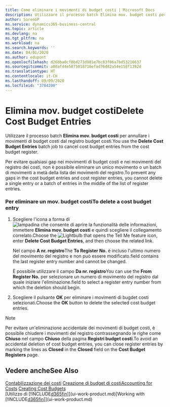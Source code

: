 ```yaml
---
title: Come eliminare i movimenti di budget costi | Microsoft Docs
description: Utilizzare il processo batch Elimina mov. budget costi per annullare i movimenti di budget costi dal registro budget costi.
author: SorenGP
ms.service: dynamics365-business-central
ms.topic: article
ms.devlang: na
ms.tgt_pltfrm: na
ms.workload: na
ms.search.keywords: ''
ms.date: 04/01/2020
ms.author: edupont
ms.openlocfilehash: d26bba0cf0bd273d981e7bc83f06a7bd53216637
ms.sourcegitcommit: a80afd4e5075018716efad76d82a54e158f1392d
ms.translationtype: HT
ms.contentlocale: it-CH
ms.lasthandoff: 09/09/2020
ms.locfileid: "3784200"
---
```

# <a name="delete-cost-budget-entries"></a><span data-ttu-id="934c2-103">Elimina mov. budget costi</span><span class="sxs-lookup"><span data-stu-id="934c2-103">Delete Cost Budget Entries</span></span>
<span data-ttu-id="934c2-104">Utilizzare il processo batch **Elimina mov. budget costi** per annullare i movimenti di budget costi dal registro budget costi.</span><span class="sxs-lookup"><span data-stu-id="934c2-104">You use the **Delete Cost Budget Entries** batch job to cancel cost budget entries from the cost budget register.</span></span>  

<span data-ttu-id="934c2-105">Per evitare qualsiasi gap nei movimenti di budget costi e nei movimenti del registro dei costi, non è possibile eliminare un unico movimento o un batch di movimenti a metà della lista dei movimenti del registro.</span><span class="sxs-lookup"><span data-stu-id="934c2-105">To prevent any gaps in the cost budget entries and cost register entries, you cannot delete a single entry or a batch of entries in the middle of the list of register entries.</span></span>  

### <a name="to-delete-a-cost-budget-entry"></a><span data-ttu-id="934c2-106">Per eliminare un mov. budget costi</span><span class="sxs-lookup"><span data-stu-id="934c2-106">To delete a cost budget entry</span></span>  

1.  <span data-ttu-id="934c2-107">Scegliere l'icona a forma di ![lampadina che consente di aprire la funzionalità delle informazioni](media/ui-search/search_small.png "Informazioni sull'operazione che si desidera eseguire"), immettere **Elimina mov. budget costi** e quindi scegliere il collegamento correlato.</span><span class="sxs-lookup"><span data-stu-id="934c2-107">Choose the ![Lightbulb that opens the Tell Me feature](media/ui-search/search_small.png "Tell me what you want to do") icon, enter **Delete Cost Budget Entries**, and then choose the related link.</span></span>  

    <span data-ttu-id="934c2-108">Nel campo **A nr. registro**</span><span class="sxs-lookup"><span data-stu-id="934c2-108">The **To Register No.**</span></span> <span data-ttu-id="934c2-109">è incluso l'ultimo numero del movimento del registro e non può essere modificato.</span><span class="sxs-lookup"><span data-stu-id="934c2-109">field contains the last register entry number and cannot be changed.</span></span>  

    <span data-ttu-id="934c2-110">È possibile utilizzare il campo **Da nr. registro**</span><span class="sxs-lookup"><span data-stu-id="934c2-110">You can use the **From Register No.**</span></span> <span data-ttu-id="934c2-111">per selezionare un numero di movimento del registro dal quale iniziare l'eliminazione.</span><span class="sxs-lookup"><span data-stu-id="934c2-111">field to select a register entry number from which the deletion should begin.</span></span>  
2.  <span data-ttu-id="934c2-112">Scegliere il pulsante **OK** per eliminare i movimenti di bugdet costi selezionati.</span><span class="sxs-lookup"><span data-stu-id="934c2-112">Choose the **OK** button to delete the selected cost budget entries.</span></span>  

> [!NOTE]  
>  <span data-ttu-id="934c2-113">Per evitare un'eliminazione accidentale dei movimenti di budget costi, è possibile chiudere i movimenti del registro contrassegnando le righe come **Chiuso** nel campo **Chiuso** della pagina **Registri budget costi**.</span><span class="sxs-lookup"><span data-stu-id="934c2-113">To avoid an accidental deletion of cost budget entries, you can close register entries by marking the lines as **Closed** in the **Closed** field on the **Cost Budget Registers** page.</span></span>  

## <a name="see-also"></a><span data-ttu-id="934c2-114">Vedere anche</span><span class="sxs-lookup"><span data-stu-id="934c2-114">See Also</span></span>  
<span data-ttu-id="934c2-115">[Contabilizzazione dei costi](finance-manage-cost-accounting.md)
[Creazione di budget di costi](finance-create-cost-budgets.md)</span><span class="sxs-lookup"><span data-stu-id="934c2-115">[Accounting for Costs](finance-manage-cost-accounting.md)
[Creating Cost Budgets](finance-create-cost-budgets.md)</span></span>  
<span data-ttu-id="934c2-116">[Utilizzo di [!INCLUDE[d365fin](includes/d365fin_md.md)]](ui-work-product.md)</span><span class="sxs-lookup"><span data-stu-id="934c2-116">[Working with [!INCLUDE[d365fin](includes/d365fin_md.md)]](ui-work-product.md)</span></span>
